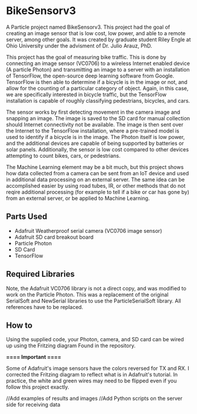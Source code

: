 # BikeSensorv3

A Particle project named BikeSensorv3. This project had the goal of creating an image sensor that is low cost, low power, and able to
a remote server, among other goals. It was created by graduate student Riley Engle at Ohio University under the advisment of 
Dr. Julio Arauz, PhD. 

This project has the goal of measuring bike traffic. This is done by connecting an image sensor (VC0706) to a wireless Internet 
enabled device (A particle Photon) and transmitting an image to a server with an installation of TensorFlow, the open-source 
deep learning software from Google. TensorFlow is then able to determine if a bicycle is in the image or not, and allow for the 
counting of a particular category of object. Again, in this case, we are specifically interested in bicycle traffic, but the 
TensorFlow installation is capable of roughly classifying pedestrians, bicycles, and cars.

The sensor works by first detecting movement in the camera image and snapping an image. The image is saved to the SD card for 
manual collection should Internet connectivity not be available. The image is then sent over the Internet to the TensorFlow 
installation, where a pre-trained model is used to identify if a bicycle is in the image. The Photon itself is low power, 
and the additional devices are capable of being supported by batteries or solar panels. Additionally, the sensor is low cost 
compared to other devices attempting to count bikes, cars, or pedestrians.

The Machine Learning element may be a bit much, but this project shows how data collected from a camera can be sent from an IoT
device and used in additional data processing on an external server. The same idea can be accomplished easier by using road 
tubes, IR, or other methods that do not reqire additional processing (for example to tell if a bike or car has gone by) from an 
external server, or be applied to Machine Learning. 

## Parts Used
* Adafruit Weatherproof serial camera (VC0706 image sensor)
* Adafruit SD card breakout board
* Particle Photon
* SD Card
* TensorFlow

## Required Libraries
Note, the Adafruit VC0706 library is not a direct copy, and was modified to work on the Particle Photon. This was a replacement of the 
original SerialSoft and NewSerial libraries to use the ParticleSerialSoft library. All references have to be replaced. 

## How to 
Using the supplied code, your Photon, camera, and SD card can be wired up using the Fritzing diagram Found in the repository.

**==== Important ====**

Some of Adafruit's image sensors have the colors reversed for TX and RX. I corrected the Fritzing diagram to 
reflect what is in Adafruit's tutorial. In practice, the white and green wires may need to be flipped even if you follow this 
project exactly. 

//Add examples of results and images
//Add Python scripts on the server side for receiving data
